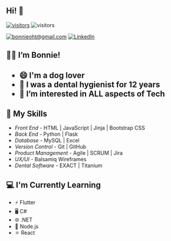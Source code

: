 
<h2> Hi! 👋 </h2>

[![visitors](https://visitor-badge.laobi.icu/badge?page_id=bonnieqxu.bonnieqxu)](https://github.com/bonnieqxu)
![visitors](https://visitor-badge.glitch.me/badge?page_id=bonnieqxu.bonnieqxu)

<a href="mailto:bonnieoht@gmail.com">![bonnieoht@gmail.com](https://img.shields.io/badge/Gmail-D14836?style=for-the-badge&logo=gmail&logoColor=white)</a>   <a href="https://www.linkedin.com/in/bonnie-xu-ba1964275/">![LinkedIn](https://img.shields.io/badge/LinkedIn-0077B5?style=for-the-badge&logo=linkedin&logoColor=white)</a>
 
<!-- ![Overall Stats](https://github-readme-stats.vercel.app/api?username=bonnieqxu&count_private=false&show_icons=true&hide=contribs) -->

<!-- ![Top Langs](https://github-readme-stats.vercel.app/api/top-langs/?username=bonnieqxu&layout=compact) -->


 <h2>👧🏻 I’m Bonnie!<h2>

- 😄 I'm a dog lover
- 🌱 I was a dental hygienist for 12 years
- 👀 I’m interested in ALL aspects of Tech


 <h2>💼 My Skills</h2>

- *Front End* - HTML | JavaScript | Jinja | Bootstrap CSS
- *Back End* - Python | Flask
- *Database* - MySQL | Excel
- *Version Control* - Git | GitHub
- *Product Management* - Agile | SCRUM | Jira
- *UX/UI* - Balsamiq Wireframes
- *Dental Software* - EXACT | Titanium


 <h2>💻 I'm Currently Learning</h2>

 - ⚡ Flutter
 - 🖥️ C#
 - 🌐 .NET
 - 🚀 Node.js
 - ⚛️ React





<!---
bonnieqxu/bonnieqxu is a ✨ special ✨ repository because its `README.md` (this file) appears on your GitHub profile.
You can click the Preview link to take a look at your changes.
--->
